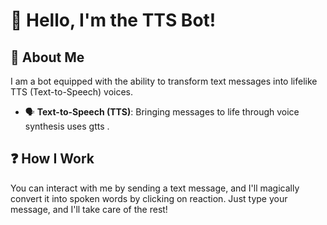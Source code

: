 # 👋 Hello, I'm the TTS Bot!

## 🤝 About Me
I am a bot equipped with the ability to transform text messages into lifelike TTS (Text-to-Speech) voices. 

- 🗣️ **Text-to-Speech (TTS)**: Bringing messages to life through voice synthesis uses gtts .

## ❓ How I Work
You can interact with me by sending a text message, and I'll magically convert it into spoken words by clicking on reaction. Just type your message, and I'll take care of the rest!

